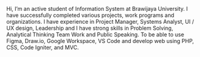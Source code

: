 Hi, I’m an active student of Information System at Brawijaya University. I have successfully completed various projects, work programs and organizations. I have experience in Project Manager, Systems Analyst, UI / UX design, Leadership and I have strong skills in Problem Solving, Analytical Thinking Team Work and Public Speaking. To be able to use Figma, Draw.io, Google Workspace, VS Code and develop web using PHP, CSS, Code Igniter, and MVC.
